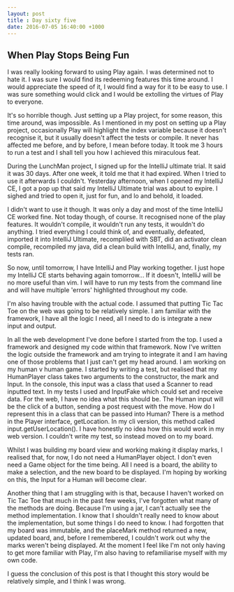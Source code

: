 ```yaml
---
layout: post
title : Day sixty five
date: 2016-07-05 16:40:00 +1000
---
```


When Play Stops Being Fun
---------

I was really looking forward to using Play again.  I was determined not to hate it.  I was sure I would find its redeeming features this time around.  I would appreciate the speed of it, I would find a way for it to be easy to use.  I was sure something would click and I would be extolling the virtues of Play to everyone.

It's so horrible though.  Just setting up a Play project, for some reason, this time around, was impossible.  As I mentioned in my post on setting up a Play project, occasionally Play will highlight the index variable because it doesn't recognise it, but it usually doesn't affect the tests or compile.  It never has affected me before, and by before, I mean before today.  It took me 3 hours to run a test and I shall tell you how I achieved this miraculous feat.

During the LunchMan project, I signed up for the IntelliJ ultimate trial.  It said it was 30 days.  After one week, it told me that it had expired.  When I tried to use it afterwards I couldn't.  Yesterday afternoon, when I opened my IntelliJ CE, I got a pop up that said my IntelliJ Ultimate trial was about to expire.  I sighed and tried to open it, just for fun, and lo and behold, it loaded.

I didn't want to use it though.  It was only a day and most of the time IntelliJ CE worked fine.  Not today though, of course.  It recognised none of the play features.  It wouldn't compile, it wouldn't run any tests, it wouldn't do anything.  I tried everything I could think of, and eventually, defeated, imported it into IntelliJ Ultimate, recompliled with SBT, did an activator clean compile, recompiled my java, did a clean build with IntelliJ, and, finally, my tests ran.

So now, until tomorrow, I have IntelliJ and Play working together.  I just hope my IntelliJ CE starts behaving again tomorrow...  If it doesn't, IntelliJ will be no more useful than vim.  I will have to run my tests from the command line and will have multiple 'errors' highlighted throughout my code.

I'm also having trouble with the actual code.  I assumed that putting Tic Tac Toe on the web was going to be relatively simple.  I am familiar with the framework, I have all the logic I need, all I need to do is integrate a new input and output.

In all the web development I've done before I started from the top.  I used a framework and designed my code within that framework.  Now I've written the logic outside the framework and am trying to integrate it and I am having one of those problems that I just can't get my head around.  I am working on my human v human game.  I started by writing a test, but realised that my HumanPlayer class takes two arguments to the constructor, the mark and Input.  In the console, this input was a class that used a Scanner to read inputted text.  In my tests I used and InputFake which could set and receive data.  For the web, I have no idea what this should be.  The Human input will be the click of a button, sending a post request with the move.  How do I represent this in a class that can be passed into Human?  There is a method in the Player interface, getLocation.  In my cli version, this method called input.getUserLocation().  I have honestly no idea how this would work in my web version.  I couldn't write my test, so instead moved on to my board.

Whilst I was building my board view and working making it display marks, I realised that, for now, I do not need a HumanPlayer object.  I don't even need a Game object for the time being.  All I need is a board, the ability to make a selection, and the new board to be displayed.  I'm hoping by working on this, the Input for a Human will become clear.

Another thing that I am struggling with is that, because I haven't worked on Tic Tac Toe that much in the past few weeks, I've forgotten what many of the methods are doing.  Because I'm using a jar, I can't actually see the method implementation.  I know that I shouldn't really need to know about the implementation, but some things I do need to know.  I had forgotten that my board was immutable, and the placeMark method returned a new, updated board, and, before I remembered, I couldn't work out why the marks weren't being displayed.  At the moment I feel like I'm not only having to get more familiar with Play, I'm also having to refamiliarise myself with my own code.

I guess the conclusion of this post is that I thought this story would be relatively simple, and I think I was wrong.
